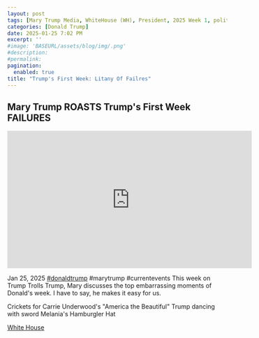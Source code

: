 ```yaml
---
layout: post
tags: [Mary Trump Media, WhiteHouse (WH), President, 2025 Week 1, politics]
categories: [Donald Trump]
date: 2025-01-25 7:02 PM
excerpt: ''
#image: 'BASEURL/assets/blog/img/.png'
#description:
#permalink:
pagination: 
  enabled: true
title: "Trump's First Week: Litany Of Failres"
---
```



## Mary Trump ROASTS Trump's First Week FAILURES

<iframe width="560" height="315" src="https://www.youtube.com/embed/2oXDWGaVtTg?si=zkCxL_34mYmr5Vj1" title="YouTube video player" frameborder="0" allow="accelerometer; autoplay; clipboard-write; encrypted-media; gyroscope; picture-in-picture; web-share" referrerpolicy="strict-origin-when-cross-origin" allowfullscreen></iframe>

Jan 25, 2025  [#donaldtrump](https://www.whitehouse.gov/) #marytrump #currentevents
This week on Trump Trolls Trump, Mary discusses the top embarrassing moments of Donald's week. I have to say, he makes it easy for us. 

Crickets for Carrie Underwood's "America the Beautiful"
Trump dancing with sword 
Melania's Hamburgler Hat

[White House](https://www.whitehouse.gov/)

